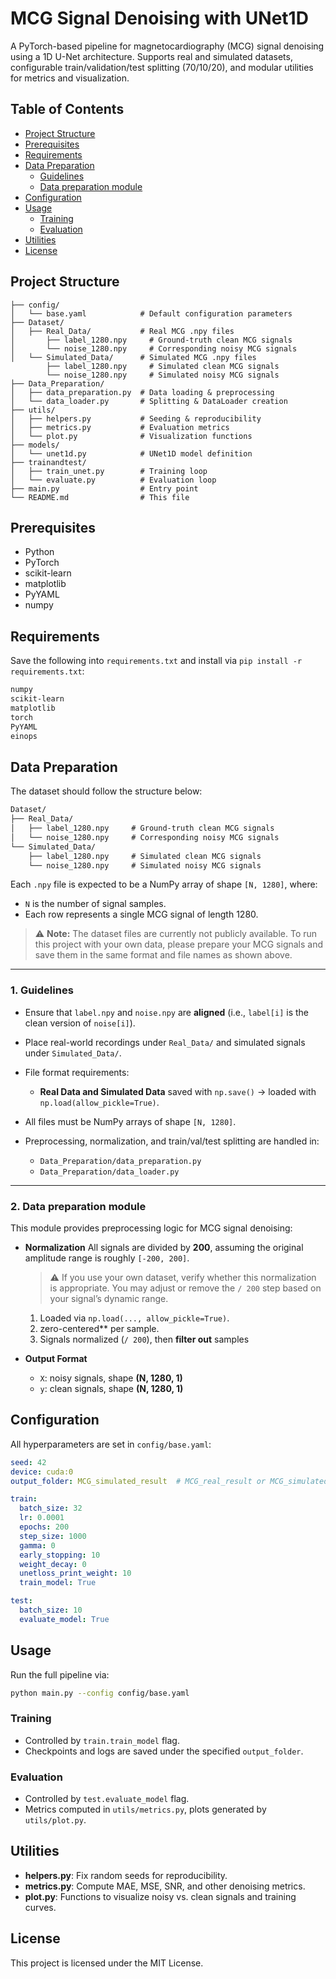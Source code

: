 # MCG Signal Denoising with UNet1D

A PyTorch-based pipeline for magnetocardiography (MCG) signal denoising using a 1D U-Net architecture. Supports real and simulated datasets, configurable train/validation/test splitting (70/10/20), and modular utilities for metrics and visualization.

## Table of Contents

* [Project Structure](#project-structure)
* [Prerequisites](#prerequisites)
* [Requirements](#Requirements)
* [Data Preparation](#data-preparation)
  * [Guidelines](#Guidelines)
  * [Data preparation module](#Data-preparation-module)
* [Configuration](#configuration)
* [Usage](#usage)
  * [Training](#training)
  * [Evaluation](#evaluation)
* [Utilities](#utilities)
* [License](#license)

## Project Structure

```text
├── config/
│   └── base.yaml            # Default configuration parameters
├── Dataset/
│   ├── Real_Data/           # Real MCG .npy files
│       ├── label_1280.npy     # Ground-truth clean MCG signals
│       └── noise_1280.npy     # Corresponding noisy MCG signals
│   └── Simulated_Data/      # Simulated MCG .npy files
        ├── label_1280.npy     # Simulated clean MCG signals
        └── noise_1280.npy     # Simulated noisy MCG signals
├── Data_Preparation/
│   ├── data_preparation.py  # Data loading & preprocessing
│   └── data_loader.py       # Splitting & DataLoader creation
├── utils/
│   ├── helpers.py           # Seeding & reproducibility
│   ├── metrics.py           # Evaluation metrics
│   └── plot.py              # Visualization functions
├── models/
│   └── unet1d.py            # UNet1D model definition
├── trainandtest/
│   ├── train_unet.py        # Training loop
│   └── evaluate.py          # Evaluation loop
├── main.py                  # Entry point
└── README.md                # This file
```

## Prerequisites

* Python
* PyTorch
* scikit-learn
* matplotlib
* PyYAML
* numpy

## Requirements

Save the following into `requirements.txt` and install via `pip install -r requirements.txt`:

```txt
numpy
scikit-learn
matplotlib
torch
PyYAML
einops
```

## Data Preparation


The dataset should follow the structure below:

```txt
Dataset/
├── Real_Data/
│   ├── label_1280.npy     # Ground-truth clean MCG signals
│   └── noise_1280.npy     # Corresponding noisy MCG signals
└── Simulated_Data/
    ├── label_1280.npy     # Simulated clean MCG signals
    └── noise_1280.npy     # Simulated noisy MCG signals
```

Each `.npy` file is expected to be a NumPy array of shape `[N, 1280]`, where:

* `N` is the number of signal samples.
* Each row represents a single MCG signal of length 1280.

> ⚠️ **Note:** The dataset files are currently not publicly available.
> To run this project with your own data, please prepare your MCG signals and save them in the same format and file names as shown above.

---

### 1. Guidelines

* Ensure that `label.npy` and `noise.npy` are **aligned**
  (i.e., `label[i]` is the clean version of `noise[i]`).
* Place real-world recordings under `Real_Data/` and simulated signals under `Simulated_Data/`.
* File format requirements:
  * **Real Data and Simulated Data** saved with `np.save()` → loaded with `np.load(allow_pickle=True)`.
* All files must be NumPy arrays of shape `[N, 1280]`.
* Preprocessing, normalization, and train/val/test splitting are handled in:

  * `Data_Preparation/data_preparation.py`
  * `Data_Preparation/data_loader.py`

---

### 2. Data preparation module

This module provides preprocessing logic for MCG signal denoising:

* **Normalization**
  All signals are divided by **200**, assuming the original amplitude range is roughly `[-200, 200]`.
  > ⚠️ If you use your own dataset, verify whether this normalization is appropriate.
  You may adjust or remove the `/ 200` step based on your signal’s dynamic range.

  1. Loaded via `np.load(..., allow_pickle=True)`.
  2. zero-centered** per sample.
  3. Signals normalized (`/ 200`), then **filter out** samples
  

* **Output Format**

  * `X`: noisy signals, shape **(N, 1280, 1)**
  * `y`: clean signals, shape **(N, 1280, 1)**



## Configuration

All hyperparameters are set in `config/base.yaml`:

```yaml
seed: 42
device: cuda:0
output_folder: MCG_simulated_result  # MCG_real_result or MCG_simulated_result

train:
  batch_size: 32
  lr: 0.0001
  epochs: 200
  step_size: 1000
  gamma: 0
  early_stopping: 10
  weight_decay: 0
  unetloss_print_weight: 10
  train_model: True

test:
  batch_size: 10
  evaluate_model: True
```

## Usage

Run the full pipeline via:

```bash
python main.py --config config/base.yaml
```

### Training

* Controlled by `train.train_model` flag.
* Checkpoints and logs are saved under the specified `output_folder`.

### Evaluation

* Controlled by `test.evaluate_model` flag.
* Metrics computed in `utils/metrics.py`, plots generated by `utils/plot.py`.

## Utilities

* **helpers.py**: Fix random seeds for reproducibility.
* **metrics.py**: Compute MAE, MSE, SNR, and other denoising metrics.
* **plot.py**: Functions to visualize noisy vs. clean signals and training curves.

## License

This project is licensed under the MIT License.
